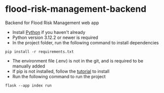 # flood-risk-management-backend
 Backend for Flood Risk Management web app

- Install [Python](https://www.python.org/downloads/) if you haven't already
- Python version 3.12.2 or newer is required
- In the project folder, run the following command to install dependencies
```
pip install -r requirements.txt
```

- The environment file (.env) is not in the git, and is required to be manually added
- If pip is not installed, follow the [tutorial](https://pip.pypa.io/en/stable/installation/) to install
- Run the following command to run the project
```
flask --app index run
```
